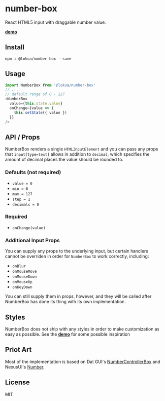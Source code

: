 # number-box

React HTML5 input with draggable number value.

**[demo](https://lokua.github.io/number-box)**

## Install

```
npm i @lokua/number-box --save
```

## Usage

```js
import NumberBox from '@lokua/number-box'
// ...
// default range of 0 - 127
<NumberBox
  value={this.state.value}
  onChange={value => {
    this.setState({ value })
  }}
/>
```

## API / Props

NumberBox renders a single `HTMLInputElement` and you can pass any props
that `input[type=text]` allows in addition to `decimal`, which specifies
the amount of decimal places the value should be rounded to.

### Defaults (not required)

* `value = 0`
* `min = 0`
* `max = 127`
* `step = 1`
* `decimals = 0`

### Required

* `onChange(value)`

### Additional Input Props

You can supply any props to the underlying input, but
certain handlers cannot be overriden in order for `NumberBox` to work correctly,
including:

* `onBlur`
* `onMouseMove`
* `onMouseDown`
* `onMouseUp`
* `onKeyDown`

You can still supply them in props, however,
and they will be called after NumberBox has done its thing with its own
implementation.

## Styles

NumberBox does not ship with any styles in order to make
customization as easy as possible. See the
**[demo](https://lokua.github.io/number-box)** for some possible inspiration

## Priot Art

Most of the implementation is based on Dat GUI's [NumberControllerBox](https://github.com/dataarts/dat.gui/blob/master/src/dat/controllers/NumberControllerBox.js)
and NexusUI's [Number](https://github.com/nexus-js/ui/blob/master/lib/interfaces/number.js).

## License

MIT
